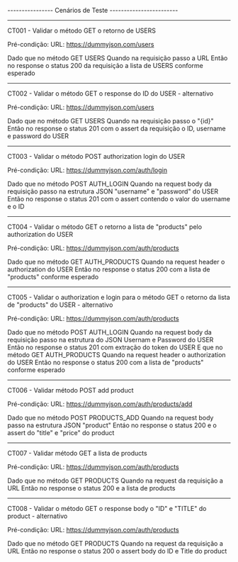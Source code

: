 



---------------- Cenários de Teste ------------------------

---
CT001 - Validar o método GET o retorno de USERS

Pré-condição: URL: https://dummyjson.com/users

Dado que no método GET USERS
Quando na requisição passo a URL
Então no response o status 200 da requisição a lista de USERS conforme esperado

-----
CT002 - Validar o método GET o response do ID do USER - alternativo

Pré-condição: URL: https://dummyjson.com/users

Dado que no método GET USERS
Quando na requisição passo o "{id}"
Então no response o status 201 com o assert da requisição o ID, username e password do USER

----
CT003 - Validar o método POST authorization login do USER

Pré-condição: URL: https://dummyjson.com/auth/login

Dado que no método POST AUTH_LOGIN
Quando na request body da requisição passo na estrutura JSON "username" e "password" do USER
Então no response o status 201 com o assert contendo o valor do username e o ID

----
CT004 - Validar o método GET o retorno a lista de "products" pelo authorization do USER

Pré-condição: URL: https://dummyjson.com/auth/products

Dado que no método GET AUTH_PRODUCTS
Quando na request header o authorization do USER
Então no response o status 200 com a lista de "products" conforme esperado

---
CT005 - Validar o authorization e login para o método GET o retorno da lista de "products" do USER - alternativo

Pré-condição: URL: https://dummyjson.com/auth/products

Dado que no método POST AUTH_LOGIN
Quando na request body da requisição passo na estrutura do JSON Usernam e Password do USER
Então no response o status 201 com extração do token do USER
E que no método GET AUTH_PRODUCTS
Quando na request header o authorization do USER
Então no response o status 200 com a lista de "products" conforme esperado

---
CT006 - Validar método POST add product

Pré-condição: URL: https://dummyjson.com/auth/products/add

Dado que no método POST PRODUCTS_ADD
Quando na request body passo na estrutura JSON "product"
Entáo no response o status 200 e o assert do "title" e "price" do product

----
CT007 - Validar método GET a lista de products

Pré-condição: URL: https://dummyjson.com/auth/products

Dado que no método GET PRODUCTS
Quando na request da requisição a URL
Então no response o status 200 e a lista de products

----
CT008 - Validar o método GET o response body o "ID" e "TITLE" do product - alternativo

Pré-condição: URL: https://dummyjson.com/auth/products

Dado que no método GET PRODUCTS
Quando na request da requisição a URL
Então no response o status 200 o assert body do ID e Title do product



